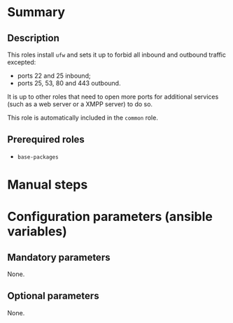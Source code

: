 # Summary

## Description

This roles install `ufw` and sets it up to forbid all inbound and outbound
traffic excepted:

- ports 22 and 25 inbound;
- ports 25, 53, 80 and 443 outbound.

It is up to other roles that need to open more ports for additional services
(such as a web server or a XMPP server) to do so.

This role is automatically included in the `common` role.

## Prerequired roles

- `base-packages`

# Manual steps

# Configuration parameters (ansible variables)

## Mandatory parameters

None.

## Optional parameters

None.
